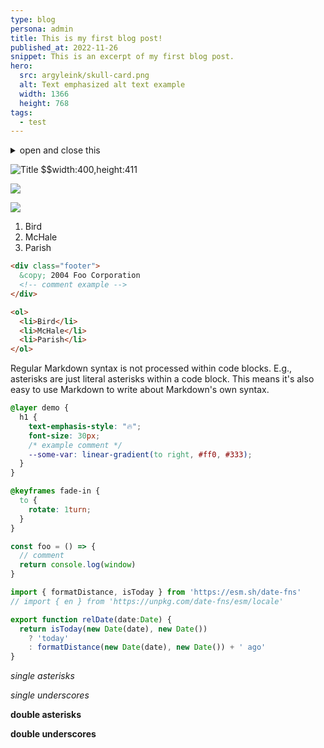 ```yaml
---
type: blog
persona: admin
title: This is my first blog post!
published_at: 2022-11-26
snippet: This is an excerpt of my first blog post.
hero:
  src: argyleink/skull-card.png
  alt: Text emphasized alt text example
  width: 1366
  height: 768
tags: 
  - test
---
```


<details>
  <summary>open and close this</summary>
  
  stuff and things
</details>

![](w_400/argyleink/gui-skull.png "Title $$width:400,height:411")

![](https://media1.giphy.com/media/b0HYKHINjL32qEsoJt/giphy.gif?cid=ecf05e470xzt877ojokmkub40d6kk0paaufim6fm41294pjd&rid=giphy.gif&ct=g)

![](https://codepen.io/argyleink/embed/preview/YzveomK)

1.  Bird
1.  McHale
1.  Parish

```html
<div class="footer">
  &copy; 2004 Foo Corporation
  <!-- comment example -->
</div>

<ol>
  <li>Bird</li>
  <li>McHale</li>
  <li>Parish</li>
</ol>
```

Regular Markdown syntax is not processed within code blocks. E.g.,
asterisks are just literal asterisks within a code block. This means
it's also easy to use Markdown to write about Markdown's own syntax.

```css
@layer demo {
  h1 {
    text-emphasis-style: "🔥";
    font-size: 30px;
    /* example comment */
    --some-var: linear-gradient(to right, #ff0, #333);
  }
}

@keyframes fade-in {
  to {
    rotate: 1turn;
  }
}
```

```js
const foo = () => {
  // comment
  return console.log(window)
}

import { formatDistance, isToday } from 'https://esm.sh/date-fns'
// import { en } from 'https://unpkg.com/date-fns/esm/locale'

export function relDate(date:Date) {
  return isToday(new Date(date), new Date())
    ? 'today'
    : formatDistance(new Date(date), new Date()) + ' ago'
}
```

*single asterisks*

_single underscores_

**double asterisks**

__double underscores__
